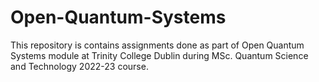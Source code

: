 # Open-Quantum-Systems
This repository is contains assignments done as part of Open Quantum Systems module at Trinity College Dublin during MSc. Quantum Science and Technology 2022-23 course.